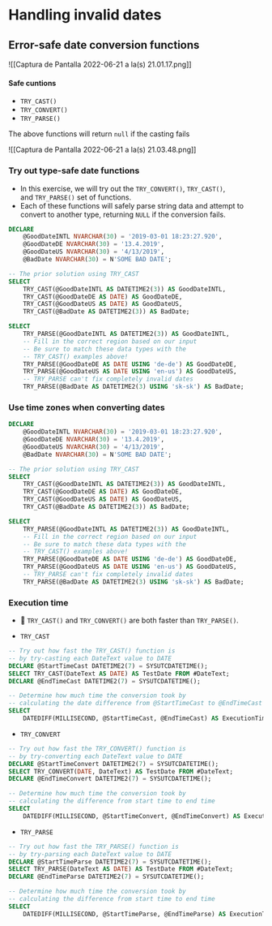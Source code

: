# Handling invalid dates
## Error-safe date conversion functions
![[Captura de Pantalla 2022-06-21 a la(s) 21.01.17.png]]

#### Safe cuntions
- `TRY_CAST()`
- `TRY_CONVERT()`
- `TRY_PARSE()`

The above functions will return `null` if the casting fails

![[Captura de Pantalla 2022-06-21 a la(s) 21.03.48.png]]

### Try out type-safe date functions
- In this exercise, we will try out the `TRY_CONVERT()`, `TRY_CAST()`, and `TRY_PARSE()` set of functions. 
- Each of these functions will safely parse string data and attempt to convert to another type, returning `NULL` if the conversion fails.

```sql
DECLARE
	@GoodDateINTL NVARCHAR(30) = '2019-03-01 18:23:27.920',
	@GoodDateDE NVARCHAR(30) = '13.4.2019',
	@GoodDateUS NVARCHAR(30) = '4/13/2019',
	@BadDate NVARCHAR(30) = N'SOME BAD DATE';

-- The prior solution using TRY_CAST
SELECT
	TRY_CAST(@GoodDateINTL AS DATETIME2(3)) AS GoodDateINTL,
	TRY_CAST(@GoodDateDE AS DATE) AS GoodDateDE,
	TRY_CAST(@GoodDateUS AS DATE) AS GoodDateUS,
	TRY_CAST(@BadDate AS DATETIME2(3)) AS BadDate;

SELECT
	TRY_PARSE(@GoodDateINTL AS DATETIME2(3)) AS GoodDateINTL,
    -- Fill in the correct region based on our input
    -- Be sure to match these data types with the
    -- TRY_CAST() examples above!
	TRY_PARSE(@GoodDateDE AS DATE USING 'de-de') AS GoodDateDE,
	TRY_PARSE(@GoodDateUS AS DATE USING 'en-us') AS GoodDateUS,
    -- TRY_PARSE can't fix completely invalid dates
	TRY_PARSE(@BadDate AS DATETIME2(3) USING 'sk-sk') AS BadDate;
```

### Use time zones when converting dates

```sql
DECLARE
	@GoodDateINTL NVARCHAR(30) = '2019-03-01 18:23:27.920',
	@GoodDateDE NVARCHAR(30) = '13.4.2019',
	@GoodDateUS NVARCHAR(30) = '4/13/2019',
	@BadDate NVARCHAR(30) = N'SOME BAD DATE';

-- The prior solution using TRY_CAST
SELECT
	TRY_CAST(@GoodDateINTL AS DATETIME2(3)) AS GoodDateINTL,
	TRY_CAST(@GoodDateDE AS DATE) AS GoodDateDE,
	TRY_CAST(@GoodDateUS AS DATE) AS GoodDateUS,
	TRY_CAST(@BadDate AS DATETIME2(3)) AS BadDate;

SELECT
	TRY_PARSE(@GoodDateINTL AS DATETIME2(3)) AS GoodDateINTL,
    -- Fill in the correct region based on our input
    -- Be sure to match these data types with the
    -- TRY_CAST() examples above!
	TRY_PARSE(@GoodDateDE AS DATE USING 'de-de') AS GoodDateDE,
	TRY_PARSE(@GoodDateUS AS DATE USING 'en-us') AS GoodDateUS,
    -- TRY_PARSE can't fix completely invalid dates
	TRY_PARSE(@BadDate AS DATETIME2(3) USING 'sk-sk') AS BadDate;
```

### Execution time
- 🚨 `TRY_CAST()` and `TRY_CONVERT()` are both faster than `TRY_PARSE()`.

- `TRY_CAST`
```sql
-- Try out how fast the TRY_CAST() function is
-- by try-casting each DateText value to DATE
DECLARE @StartTimeCast DATETIME2(7) = SYSUTCDATETIME();
SELECT TRY_CAST(DateText AS DATE) AS TestDate FROM #DateText;
DECLARE @EndTimeCast DATETIME2(7) = SYSUTCDATETIME();

-- Determine how much time the conversion took by
-- calculating the date difference from @StartTimeCast to @EndTimeCast
SELECT
    DATEDIFF(MILLISECOND, @StartTimeCast, @EndTimeCast) AS ExecutionTimeCast;
```

- `TRY_CONVERT`
```sql
-- Try out how fast the TRY_CONVERT() function is
-- by try-converting each DateText value to DATE
DECLARE @StartTimeConvert DATETIME2(7) = SYSUTCDATETIME();
SELECT TRY_CONVERT(DATE, DateText) AS TestDate FROM #DateText;
DECLARE @EndTimeConvert DATETIME2(7) = SYSUTCDATETIME();

-- Determine how much time the conversion took by
-- calculating the difference from start time to end time
SELECT
    DATEDIFF(MILLISECOND, @StartTimeConvert, @EndTimeConvert) AS ExecutionTimeConvert;
```

- `TRY_PARSE`
```sql
-- Try out how fast the TRY_PARSE() function is
-- by try-parsing each DateText value to DATE
DECLARE @StartTimeParse DATETIME2(7) = SYSUTCDATETIME();
SELECT TRY_PARSE(DateText AS DATE) AS TestDate FROM #DateText;
DECLARE @EndTimeParse DATETIME2(7) = SYSUTCDATETIME();

-- Determine how much time the conversion took by
-- calculating the difference from start time to end time
SELECT
    DATEDIFF(MILLISECOND, @StartTimeParse, @EndTimeParse) AS ExecutionTimeParse;
```
